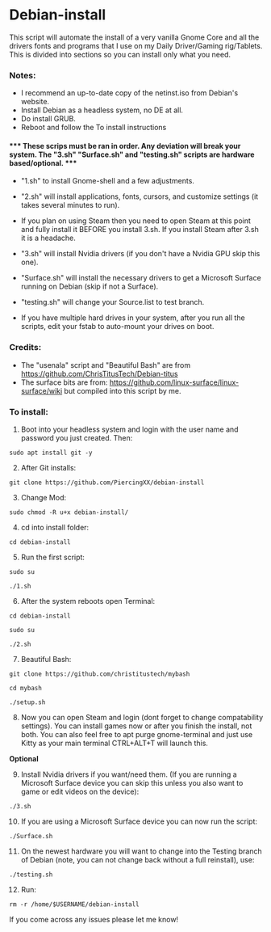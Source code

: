 # Debian-install
This script will automate the install of a very vanilla Gnome Core and all the drivers fonts and programs that I use on my Daily Driver/Gaming rig/Tablets.
This is divided into sections so you can install only what you need.


### Notes:
- I recommend an up-to-date copy of the netinst.iso from Debian's website.
- Install Debian as a headless system, no DE at all.
- Do install GRUB.
- Reboot and follow the To install instructions

#### *** These scrips must be ran in order. Any deviation will break your system. The "3.sh" "Surface.sh" and "testing.sh" scripts are hardware based/optional. ***
  
- "1.sh" to install Gnome-shell and a few adjustments.
  
- "2.sh" will install applications, fonts, cursors, and customize settings (it takes several minutes to run).

- If you plan on using Steam then you need to open Steam at this point and fully install it BEFORE you install 3.sh. If you install Steam after 3.sh it is a headache.
  
- "3.sh" will install Nvidia drivers (if you don't have a Nvidia GPU skip this one).
  
- "Surface.sh" will install the necessary drivers to get a Microsoft Surface running on Debian (skip if not a Surface).
  
- "testing.sh" will change your Source.list to test branch.
  
- If you have multiple hard drives in your system, after you run all the scripts, edit your fstab to auto-mount your drives on boot.

### Credits:
- The "usenala" script and "Beautiful Bash" are from https://github.com/ChrisTitusTech/Debian-titus
- The surface bits are from: https://github.com/linux-surface/linux-surface/wiki but compiled into this script by me.

 
### To install:

1. Boot into your headless system and login with the user name and password you just created. Then:

``` sudo apt install git -y ```


2. After Git installs:

``` git clone https://github.com/PiercingXX/debian-install ```


3. Change Mod:

``` sudo chmod -R u+x debian-install/ ```


4. cd into install folder:

``` cd debian-install ```


5. Run the first script:

``` sudo su ```

``` ./1.sh ```


6. After the system reboots open Terminal:

``` cd debian-install ```

``` sudo su ```

``` ./2.sh ```


7. Beautiful Bash:

``` git clone https://github.com/christitustech/mybash ```

``` cd mybash ```

``` ./setup.sh ```



8. Now you can open Steam and login (dont forget to change compatability settings). You can install games now or after you finish the install, not both.
    You can also feel free to apt purge gnome-terminal and just use Kitty as your main terminal CTRL+ALT+T will launch this.



**Optional** 


9. Install Nvidia drivers if you want/need them. (If you are running a Microsoft Surface device you can skip this unless you also want to game or edit videos on the device):
   
``` ./3.sh ```


10. If you are using a Microsoft Surface device you can now run the script:

``` ./Surface.sh ```


11. On the newest hardware you will want to change into the Testing branch of Debian (note, you can not change back without a full reinstall), use:

``` ./testing.sh ```


12. Run:

``` rm -r /home/$USERNAME/debian-install ```


If you come across any issues please let me know!
